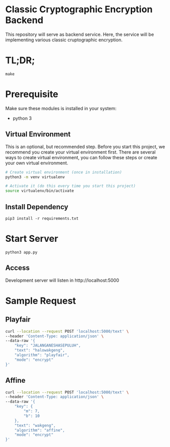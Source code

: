 # Classic Cryptographic Encryption Backend
This repository will serve as backend service. Here, the service will be implementing various classic cruptographic encryption.

# TL;DR;
```
make
```

# Prerequisite
Make sure these modules is installed in your system:
* python 3

## Virtual Environment 
This is an optional, but recommended step.
Before you start this project, we recommend you create your virtual environment first.
There are several ways to create virtual environment, you can follow these steps or create your own virtual environment.
```bash
# Create virtual environment (once in installation)
python3 -m venv virtualenv

# Activate it (do this every time you start this project)
source virtualenv/bin/activate
```

## Install Dependency
```
pip3 install -r requirements.txt
```

# Start Server
```
python3 app.py
```
## Access
Development server will listen in http://localhost:5000

# Sample Request

## Playfair

```bash
curl --location --request POST 'localhost:5000/text' \
--header 'Content-Type: application/json' \
--data-raw '{
    "key": "JALANGANESHASEPULUH",
    "text": "halowakgeng",
    "algorithm": "playfair",
    "mode": "encrypt"
}'
```

## Affine
```bash
curl --location --request POST 'localhost:5000/text' \
--header 'Content-Type: application/json' \
--data-raw '{
    "key": {
        "m": 7,
        "b": 10
    },
    "text": "wakgeng",
    "algorithm": "affine",
    "mode": "encrypt"
}'
```